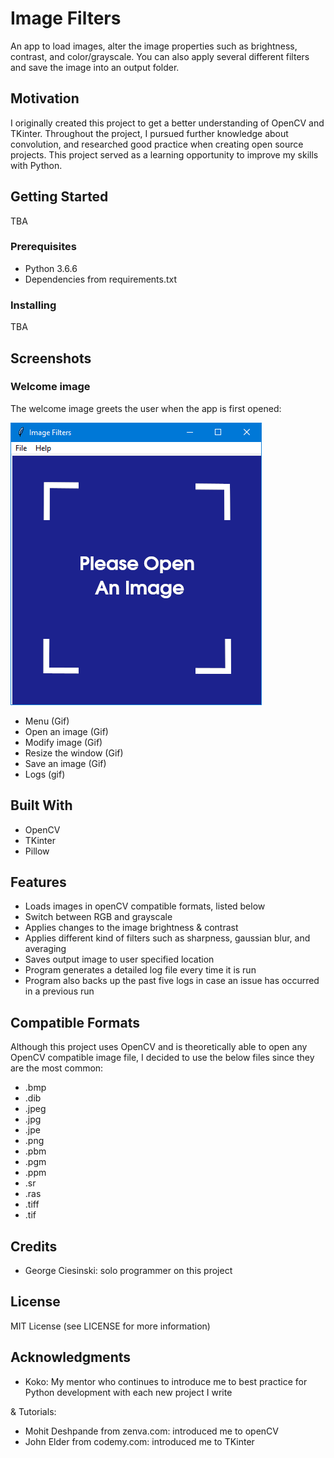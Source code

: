 # Image Filters

An app to load images, alter the image properties such as brightness, contrast, and color/grayscale. You can also apply several different filters and save the image into an output folder.

## Motivation

I originally created this project to get a better understanding of OpenCV and TKinter. Throughout the project, I pursued further knowledge about convolution, and researched good practice when creating open source projects. This project served as a learning opportunity to improve my skills with Python. 

## Getting Started

TBA

### Prerequisites

- Python 3.6.6
- Dependencies from requirements.txt

### Installing

TBA

## Screenshots

### Welcome image

The welcome image greets the user when the app is first opened:

![Welcome Image](github/screenshots/welcome-image.png)

- Menu (Gif)
- Open an image (Gif)
- Modify image (Gif)
- Resize the window (Gif)
- Save an image (Gif)
- Logs (gif)

## Built With

- OpenCV
- TKinter
- Pillow

## Features

- Loads images in openCV compatible formats, listed below
- Switch between RGB and grayscale
- Applies changes to the image brightness & contrast
- Applies different kind of filters such as sharpness, gaussian blur, and averaging
- Saves output image to user specified location
- Program generates a detailed log file every time it is run
- Program also backs up the past five logs in case an issue has occurred in a previous run

## Compatible Formats

Although this project uses OpenCV and is theoretically able to open any OpenCV compatible image file, I decided to use the below files since they are the most common: 

- .bmp
- .dib
- .jpeg
- .jpg
- .jpe
- .png
- .pbm
- .pgm
- .ppm
- .sr
- .ras
- .tiff
- .tif

## Credits

- George Ciesinski: solo programmer on this project


## License

MIT License (see LICENSE for more information)

## Acknowledgments

- Koko: My mentor who continues to introduce me to best practice for Python development with each new project I write

& Tutorials: 

- Mohit Deshpande from zenva.com: introduced me to openCV
- John Elder from codemy.com: introduced me to TKinter

